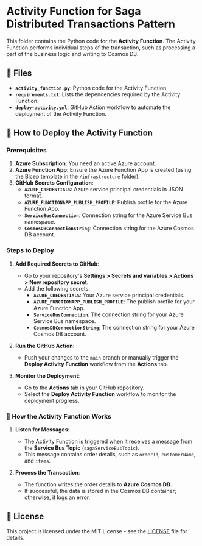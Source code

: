 # Activity Function for Saga Distributed Transactions Pattern

This folder contains the Python code for the **Activity Function**. The Activity Function performs individual steps of the transaction, such as processing a part of the business logic and writing to Cosmos DB.

## 📑 Files

- **`activity_function.py`**: Python code for the Activity Function.
- **`requirements.txt`**: Lists the dependencies required by the Activity Function.
- **`deploy-activity.yml`**: GitHub Action workflow to automate the deployment of the Activity Function.

## 🚀 How to Deploy the Activity Function

### Prerequisites

1. **Azure Subscription**: You need an active Azure account.
2. **Azure Function App**: Ensure the Azure Function App is created (using the Bicep template in the `/infrastructure` folder).
3. **GitHub Secrets Configuration**:
   - **`AZURE_CREDENTIALS`**: Azure service principal credentials in JSON format.
   - **`AZURE_FUNCTIONAPP_PUBLISH_PROFILE`**: Publish profile for the Azure Function App.
   - **`ServiceBusConnection`**: Connection string for the Azure Service Bus namespace.
   - **`CosmosDBConnectionString`**: Connection string for the Azure Cosmos DB account.

### Steps to Deploy

1. **Add Required Secrets to GitHub**:
   - Go to your repository's **Settings > Secrets and variables > Actions > New repository secret**.
   - Add the following secrets:
     - **`AZURE_CREDENTIALS`**: Your Azure service principal credentials.
     - **`AZURE_FUNCTIONAPP_PUBLISH_PROFILE`**: The publish profile for your Azure Function App.
     - **`ServiceBusConnection`**: The connection string for your Azure Service Bus namespace.
     - **`CosmosDBConnectionString`**: The connection string for your Azure Cosmos DB account.

2. **Run the GitHub Action**:
   - Push your changes to the `main` branch or manually trigger the **Deploy Activity Function** workflow from the **Actions** tab.

3. **Monitor the Deployment**:
   - Go to the **Actions** tab in your GitHub repository.
   - Select the **Deploy Activity Function** workflow to monitor the deployment progress.

### 📝 How the Activity Function Works

1. **Listen for Messages**:
   - The Activity Function is triggered when it receives a message from the **Service Bus Topic** (`sagaServiceBusTopic`).
   - This message contains order details, such as `orderId`, `customerName`, and `items`.

2. **Process the Transaction**:
   - The function writes the order details to **Azure Cosmos DB**.
   - If successful, the data is stored in the Cosmos DB container; otherwise, it logs an error.

## 📄 License

This project is licensed under the MIT License - see the [LICENSE](../LICENSE) file for details.